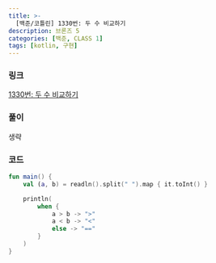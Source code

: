 ```yaml
---
title: >-
  [백준/코틀린] 1330번: 두 수 비교하기
description: 브론즈 5
categories: [백준, CLASS 1]
tags: [kotlin, 구현]
---
```


### 링크
[1330번: 두 수 비교하기](https://www.acmicpc.net/problem/1330)

### 풀이
생략

### 코드
```kotlin
fun main() {
    val (a, b) = readln().split(" ").map { it.toInt() }

    println(
        when {
            a > b -> ">"
            a < b -> "<"
            else -> "=="
        }
    )
}
```
